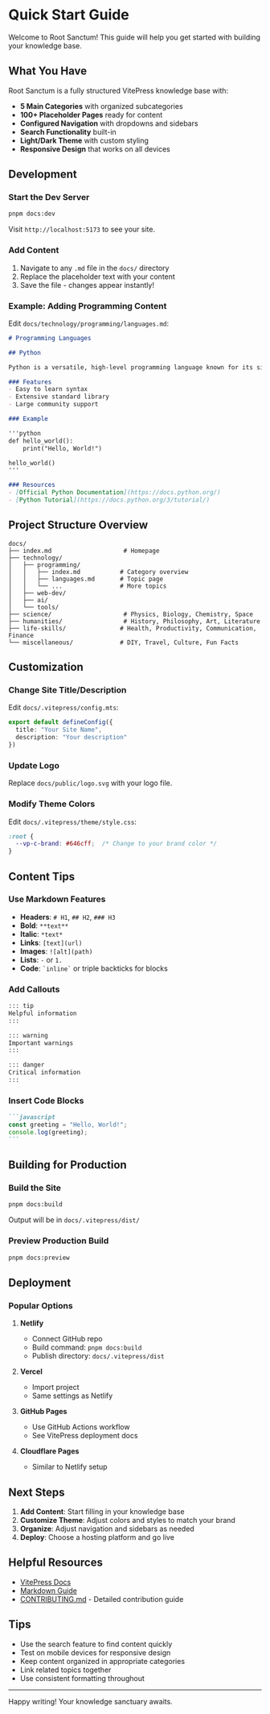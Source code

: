 # Quick Start Guide

Welcome to Root Sanctum! This guide will help you get started with building your knowledge base.

## What You Have

Root Sanctum is a fully structured VitePress knowledge base with:

- **5 Main Categories** with organized subcategories
- **100+ Placeholder Pages** ready for content
- **Configured Navigation** with dropdowns and sidebars
- **Search Functionality** built-in
- **Light/Dark Theme** with custom styling
- **Responsive Design** that works on all devices

## Development

### Start the Dev Server

```bash
pnpm docs:dev
```

Visit `http://localhost:5173` to see your site.

### Add Content

1. Navigate to any `.md` file in the `docs/` directory
2. Replace the placeholder text with your content
3. Save the file - changes appear instantly!

### Example: Adding Programming Content

Edit `docs/technology/programming/languages.md`:

```markdown
# Programming Languages

## Python

Python is a versatile, high-level programming language known for its simplicity and readability.

### Features
- Easy to learn syntax
- Extensive standard library
- Large community support

### Example

'''python
def hello_world():
    print("Hello, World!")

hello_world()
'''

### Resources
- [Official Python Documentation](https://docs.python.org/)
- [Python Tutorial](https://docs.python.org/3/tutorial/)
```

## Project Structure Overview

```
docs/
├── index.md                    # Homepage
├── technology/
│   ├── programming/
│   │   ├── index.md           # Category overview
│   │   ├── languages.md       # Topic page
│   │   └── ...                # More topics
│   ├── web-dev/
│   ├── ai/
│   └── tools/
├── science/                    # Physics, Biology, Chemistry, Space
├── humanities/                 # History, Philosophy, Art, Literature
├── life-skills/               # Health, Productivity, Communication, Finance
└── miscellaneous/             # DIY, Travel, Culture, Fun Facts
```

## Customization

### Change Site Title/Description

Edit `docs/.vitepress/config.mts`:

```typescript
export default defineConfig({
  title: "Your Site Name",
  description: "Your description"
})
```

### Update Logo

Replace `docs/public/logo.svg` with your logo file.

### Modify Theme Colors

Edit `docs/.vitepress/theme/style.css`:

```css
:root {
  --vp-c-brand: #646cff;  /* Change to your brand color */
}
```

## Content Tips

### Use Markdown Features

- **Headers**: `# H1`, `## H2`, `### H3`
- **Bold**: `**text**`
- **Italic**: `*text*`
- **Links**: `[text](url)`
- **Images**: `![alt](path)`
- **Lists**: `-` or `1.`
- **Code**: `` `inline` `` or triple backticks for blocks

### Add Callouts

```markdown
::: tip
Helpful information
:::

::: warning
Important warnings
:::

::: danger
Critical information
:::
```

### Insert Code Blocks

````markdown
```javascript
const greeting = "Hello, World!";
console.log(greeting);
```
````

## Building for Production

### Build the Site

```bash
pnpm docs:build
```

Output will be in `docs/.vitepress/dist/`

### Preview Production Build

```bash
pnpm docs:preview
```

## Deployment

### Popular Options

1. **Netlify**
   - Connect GitHub repo
   - Build command: `pnpm docs:build`
   - Publish directory: `docs/.vitepress/dist`

2. **Vercel**
   - Import project
   - Same settings as Netlify

3. **GitHub Pages**
   - Use GitHub Actions workflow
   - See VitePress deployment docs

4. **Cloudflare Pages**
   - Similar to Netlify setup

## Next Steps

1. **Add Content**: Start filling in your knowledge base
2. **Customize Theme**: Adjust colors and styles to match your brand
3. **Organize**: Adjust navigation and sidebars as needed
4. **Deploy**: Choose a hosting platform and go live

## Helpful Resources

- [VitePress Docs](https://vitepress.dev/)
- [Markdown Guide](https://www.markdownguide.org/)
- [CONTRIBUTING.md](../CONTRIBUTING.md) - Detailed contribution guide

## Tips

- Use the search feature to find content quickly
- Test on mobile devices for responsive design
- Keep content organized in appropriate categories
- Link related topics together
- Use consistent formatting throughout

---

Happy writing! Your knowledge sanctuary awaits.
